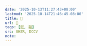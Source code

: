 ```yaml
---
date: '2025-10-13T11:27:43+08:00'
lastmod: '2025-10-14T21:46:45-08:00'
title: 󰙗
url: 󰙗
tags: [噽, 嚭]
src: GHZR, DCCV
note:
---
```

